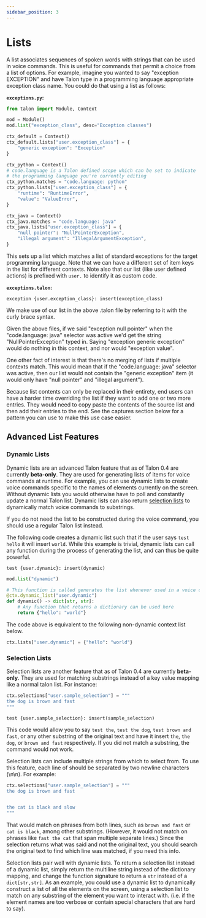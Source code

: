 ```yaml
---
sidebar_position: 3
---
```


# Lists

A list associates sequences of spoken words with strings that can be used in voice commands. This is useful for commands that permit a choice from a list of options. For example, imagine you wanted to say "exception EXCEPTION" and have Talon type in a programming language appropriate exception class name. You could do that using a list as follows:

**`exceptions.py`:**

```python
from talon import Module, Context

mod = Module()
mod.list("exception_class", desc="Exception classes")

ctx_default = Context()
ctx_default.lists["user.exception_class"] = {
    "generic exception": "Exception"
}

ctx_python = Context()
# code.language is a Talon defined scope which can be set to indicate
# the programming language you're currently editing
ctx_python.matches = "code.language: python"
ctx_python.lists["user.exception_class"] = {
    "runtime": "RuntimeError",
    "value": "ValueError",
}

ctx_java = Context()
ctx_java.matches = "code.language: java"
ctx_java.lists["user.exception_class"] = {
    "null pointer": "NullPointerException",
    "illegal argument": "IllegalArgumentException",
}
```

This sets up a list which matches a list of standard exceptions for the target programming language. Note that we can have a different set of item keys in the list for different contexts. Note also that our list (like user defined actions) is prefixed with `user.` to identify it as custom code.

**`exceptions.talon`:**

```talon
exception {user.exception_class}: insert(exception_class)
```

We make use of our list in the above .talon file by referring to it with the curly brace syntax.

Given the above files, if we said "exception null pointer" when the "code.language: java" selector was active we'd get the string "NullPointerException" typed in. Saying "exception generic exception" would do nothing in this context, and nor would "exception value".

One other fact of interest is that there's no merging of lists if multiple contexts match. This would mean that if the "code.language: java" selector was active, then our list would not contain the "generic exception" item (it would only have "null pointer" and "illegal argument").

Because list contents can only be replaced in their entirety, end users can have a harder time overriding the list if they want to add one or two more entries. They would need to copy paste the contents of the source list and then add their entries to the end. See the captures section below for a pattern you can use to make this use case easier.

## Advanced List Features

### Dynamic Lists

Dynamic lists are an advanced Talon feature that as of Talon 0.4 are currently **beta-only**. They are used for generating lists of items for voice commands at runtime. For example, you can use dynamic lists to create voice commands specific to the names of elements currently on the screen. Without dynamic lists you would otherwise have to poll and constantly update a normal Talon list. Dynamic lists can also return [selection lists](#selection-lists) to dynamically match voice commands to substrings.

If you do not need the list to be constructed during the voice command, you should use a regular Talon list instead.

The following code creates a dynamic list such that if the user says `test hello` it will insert `world`. While this example is trivial, dynamic lists can call any function during the process of generating the list, and can thus be quite powerful.

```talon
test {user.dynamic}: insert(dynamic)
```

```python
mod.list("dynamic")

# This function is called generates the list whenever used in a voice command
@ctx.dynamic_list("user.dynamic")
def dynamic() -> dict[str, str]:
    # Any function that returns a dictionary can be used here
    return {"hello": "world"}
```

The code above is equivalent to the following non-dynamic context list below.

```python
ctx.lists["user.dynamic"] = {"hello": "world"}
```

### Selection Lists

Selection lists are another feature that as of Talon 0.4 are currently **beta-only**. They are used for matching substrings instead of a key value mapping like a normal talon list. For instance:

```python
ctx.selections["user.sample_selection"] = """
the dog is brown and fast
"""
```

```talon
test {user.sample_selection}: insert(sample_selection)
```

This code would allow you to say `test the`, `test the dog`, `test brown and fast`, or any other substring of the original text and have it insert `the`, `the dog`, or `brown and fast` respectively. If you did not match a substring, the command would not work.

Selection lists can include multiple strings from which to select from. To use this feature, each line of should be separated by two newline characters (\n\n). For example:

```python
ctx.selections["user.sample_selection"] = """
the dog is brown and fast


the cat is black and slow
"""
```

That would match on phrases from both lines, such as `brown and fast` or `cat is black`, among other substrings. (However, it would not match on phrases like `fast the cat` that span multiple separate lines.) Since the selection returns what was said and not the original text, you should search the original text to find which line was matched, if you need this info.

Selection lists pair well with dynamic lists. To return a selection list instead of a dynamic list, simply return the multiline string instead of the dictionary mapping, and change the function signature to return a `str` instead of a `dict[str,str]`. As an example, you could use a dynamic list to dynamically construct a list of all the elements on the screen, using a selection list to match on any substring of the element you want to interact with. (i.e. if the element names are too verbose or contain special characters that are hard to say).
